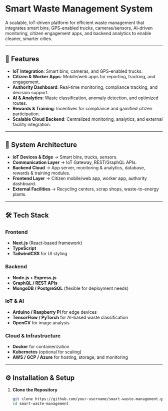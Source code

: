 # Smart Waste Management System

A scalable, IoT-driven platform for efficient waste management that integrates smart bins, GPS-enabled trucks, cameras/sensors, AI-driven monitoring, citizen engagement apps, and backend analytics to enable cleaner, smarter cities.

---

## 🚀 Features
- **IoT Integration**: Smart bins, cameras, and GPS-enabled trucks.  
- **Citizen & Worker Apps**: Mobile/web apps for reporting, tracking, and engagement.  
- **Authority Dashboard**: Real-time monitoring, compliance tracking, and decision support.  
- **AI & Analytics**: Waste classification, anomaly detection, and optimized routes.  
- **Rewards & Training**: Incentives for compliance and gamified citizen participation.  
- **Scalable Cloud Backend**: Centralized monitoring, analytics, and external facility integration.  

---

## 📂 System Architecture
- **IoT Devices & Edge** → Smart bins, trucks, sensors.  
- **Communication Layer** → IoT Gateway, REST/GraphQL APIs.  
- **Backend Cloud** → App server, monitoring & analytics, database, rewards & training modules.  
- **Frontend Layer** → Citizen mobile/web app, worker app, authority dashboard.  
- **External Facilities** → Recycling centers, scrap shops, waste-to-energy plants.  

---

## 🛠️ Tech Stack
### Frontend
- **Next.js** (React-based framework)  
- **TypeScript**  
- **TailwindCSS** for UI styling  

### Backend
- **Node.js + Express.js**  
- **GraphQL / REST APIs**  
- **MongoDB / PostgreSQL** (flexible for deployment needs)  

### IoT & AI
- **Arduino / Raspberry Pi** for edge devices  
- **TensorFlow / PyTorch** for AI-based waste classification  
- **OpenCV** for image analysis  

### Cloud & Infrastructure
- **Docker** for containerization  
- **Kubernetes** (optional for scaling)  
- **AWS / GCP / Azure** for hosting, storage, and monitoring  

---

## ⚙️ Installation & Setup
1. **Clone the Repository**
   ```bash
   git clone https://github.com/your-username/smart-waste-management.git
   cd smart-waste-management
